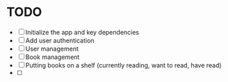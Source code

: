 # TODO

- [ ] Initialize the app and key dependencies
- [ ] Add user authentication
- [ ] User management
- [ ] Book management
- [ ] Putting books on a shelf (currently reading, want to read, have read)
- [ ] 

